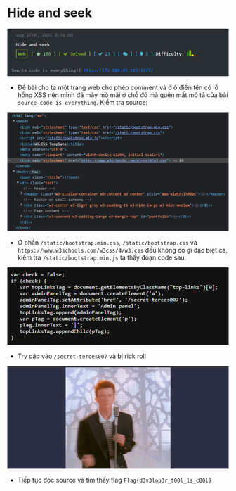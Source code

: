 # Hide and seek
![img](https://github.com/dnamgithub33/Wu-viblo/blob/92f440d45364d563f8ccb06ff973a58f07652fa8/Hide%20and%20seek/1.png)

* Đề bài cho ta một trang web cho phép comment và ở ô điền tên có lỗ hổng XSS nên mình đã mày mò mãi ở chỗ đó mà quên mất mô tả của bài ```source code is everything```. Kiểm tra source:

![img](https://github.com/dnamgithub33/Wu-viblo/blob/92f440d45364d563f8ccb06ff973a58f07652fa8/Hide%20and%20seek/2.png)

* Ở phần ```/static/bootstrap.min.css```, ```/static/bootstrap.css``` và ```https://www.w3schools.com/w3css/4/w3.css``` đều không có gì đặc biệt cả, kiểm tra ```/static/bootstrap.min.js``` ta thấy đoạn code sau:

![img](https://github.com/dnamgithub33/Wu-viblo/blob/92f440d45364d563f8ccb06ff973a58f07652fa8/Hide%20and%20seek/3.png)

* Try cập vào ```/secret-terces007``` và bị rick roll

![img](https://github.com/dnamgithub33/Wu-viblo/blob/92f440d45364d563f8ccb06ff973a58f07652fa8/Hide%20and%20seek/4.png)

* Tiếp tục đọc source và tìm thấy flag ```Flag{d3v3lop3r_t00l_1s_c00l}```
